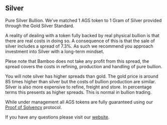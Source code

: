 ## Silver
Pure Silver Bullion. We’ve matched 1 AGS token to 1 Gram of Silver provided through the Gold Silver Standard.

A reality of dealing with a token fully backed by real physical bullion is that there are real costs in doing so. A consequence of this is that the sale of silver includes a spread of 7.3%. As such we recommend you approach investment into Silver with a long-term mindset.

Plese note that Bamboo does not take any profit from this spread, the spread covers the costs in refining, production and handling of pure bullion.

You will note silver has higher spreads than gold. The gold price is around 85 times higher than silver but the costs of bullion production are similar. Silver is also more expensive to refine, freight and store. In percentage terms this presents as higher spreads. This is normal in bullion trading.

While under management all AGS tokens are fully guaranteed using our [Proof of Solvency](https://www.getbamboo.io/solvency-protocol) protocol.

If you have any questions please visit our [website](https://www.getbamboo.io).
